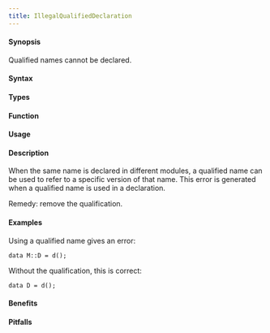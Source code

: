 ```yaml
---
title: IllegalQualifiedDeclaration
---
```


#### Synopsis

Qualified names cannot be declared.

#### Syntax

#### Types

#### Function
       
#### Usage

#### Description

When the same name is declared in different modules, a qualified name can be used to refer to a specific version of that name.
This error is generated when a qualified name is used in a declaration.

Remedy: remove the qualification.

#### Examples

Using a qualified name gives an error:
```rascal-shell,error
data M::D = d();
```
Without the qualification, this is correct:
```rascal-shell,continue,error
data D = d();
```

#### Benefits

#### Pitfalls

